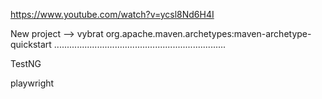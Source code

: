 https://www.youtube.com/watch?v=ycsl8Nd6H4I

New project --> vybrat org.apache.maven.archetypes:maven-archetype-quickstart
....................................................................

TestNG

playwright